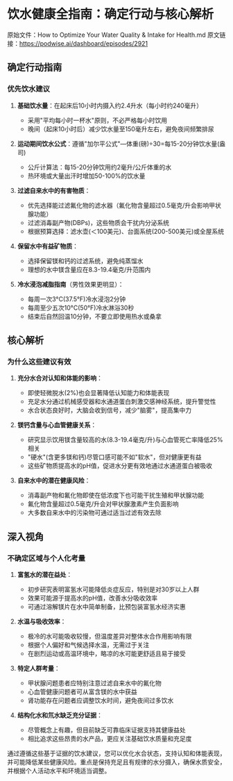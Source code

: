 # 饮水健康全指南：确定行动与核心解析

原始文件：How to Optimize Your Water Quality & Intake for Health.md
原文链接：https://podwise.ai/dashboard/episodes/2921

## 确定行动指南

### 优先饮水建议
1. **基础饮水量**：在起床后10小时内摄入约2.4升水（每小时约240毫升）
   - 采用"平均每小时一杯水"原则，不必严格每小时饮用
   - 晚间（起床10小时后）减少饮水量至150毫升左右，避免夜间频繁排尿

2. **运动期间饮水公式**：遵循"加尔平公式"—体重(磅)÷30=每15-20分钟饮水量(盎司)
   - 公斤计算法：每15-20分钟饮用约2毫升/公斤体重的水
   - 热环境或大量出汗时增加50-100%的饮水量

3. **过滤自来水中的有害物质**：
   - 优先选择能过滤氟化物的滤水器（氟化物含量超过0.5毫克/升会影响甲状腺功能）
   - 过滤消毒副产物(DBPs)，这些物质会干扰内分泌系统
   - 根据预算选择：滤水壶(＜100美元)、台面系统(200-500美元)或全屋系统

4. **保留水中有益矿物质**：
   - 选择保留镁和钙的过滤系统，避免纯蒸馏水
   - 理想的水中镁含量应在8.3-19.4毫克/升范围内

5. **冷水浸泡减脂指南**（男性效果更明显）：
   - 每周一次3°C(37.5°F)冷水浸泡2分钟
   - 每周至少五次10°C(50°F)冷水淋浴30秒
   - 结束后自然回温10分钟，不要立即使用热水或桑拿

## 核心解析

### 为什么这些建议有效
1. **充分水合对认知和体能的影响**：
   - 即使轻微脱水(2%)也会显著降低认知能力和体能表现
   - 充足水分通过机械感受器和水通道蛋白刺激交感神经系统，提升警觉性
   - 水合状态良好时，大脑会收到信号，减少"脑雾"，提高集中力

2. **镁钙含量与心血管健康关系**：
   - 研究显示饮用镁含量较高的水(8.3-19.4毫克/升)与心血管死亡率降低25%相关
   - "硬水"(含更多镁和钙)尽管口感可能不如"软水"，但对健康更有益
   - 这些矿物质提高水的pH值，促进水分更有效地通过水通道蛋白被吸收

3. **自来水中的潜在健康风险**：
   - 消毒副产物和氟化物即使在低浓度下也可能干扰生殖和甲状腺功能
   - 氟化物含量超过0.5毫克/升会对甲状腺激素产生负面影响
   - 大多数自来水中的污染物可通过适当过滤有效去除

## 深入视角

### 不确定区域与个人化考量
1. **富氢水的潜在益处**：
   - 初步研究表明富氢水可能降低炎症反应，特别是对30岁以上人群
   - 效果可能源于提高水的pH值，改善水分吸收效率
   - 可通过溶解镁片在水中简单制备，比预包装富氢水经济实惠

2. **水温与吸收效率**：
   - 极冷的水可能吸收较慢，但温度差异对整体水合作用影响有限
   - 根据个人偏好和气候选择水温，无需过于关注
   - 在剧烈运动或高温环境中，略凉的水可能更舒适且易于接受

3. **特定人群考量**：
   - 甲状腺问题患者应特别注意过滤自来水中的氟化物
   - 心血管健康问题者可从富含镁的水中获益
   - 肾功能存在问题者应调整饮水时间，避免夜间过多饮水

4. **结构化水和氘水缺乏充分证据**：
   - 尽管概念上有趣，但目前缺乏可靠临床证据支持其健康益处
   - 相比追求这些昂贵的水产品，更应关注基础饮水质量和充足度

通过遵循这些基于证据的饮水建议，您可以优化水合状态，支持认知和体能表现，并可能降低某些健康风险。重点是保持充足且有规律的水分摄入，确保水质安全，并根据个人活动水平和环境适当调整。
